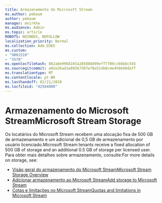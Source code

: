 ```yaml
---
title: Armazenamento do Microsoft Stream
ms.author: pebaum
author: pebaum
manager: mnirkhe
ms.audience: Admin
ms.topic: article
ROBOTS: NOINDEX, NOFOLLOW
localization_priority: Normal
ms.collection: Adm_O365
ms.custom:
- "9001510"
- "3570"
ms.openlocfilehash: 862a8e9968103a285088d99eff7709cc66b8c545
ms.sourcegitcommit: a92e2bad1e89367307e78a514b8c4e456640daff
ms.translationtype: MT
ms.contentlocale: pt-BR
ms.lasthandoff: 02/21/2020
ms.locfileid: "42564080"
---
```

# <a name="microsoft-stream-storage"></a><span data-ttu-id="9cb24-102">Armazenamento do Microsoft Stream</span><span class="sxs-lookup"><span data-stu-id="9cb24-102">Microsoft Stream Storage</span></span>

<span data-ttu-id="9cb24-103">Os locatários do Microsoft Stream recebem uma alocação fixa de 500 GB de armazenamento e um adicional de 0,5 GB de armazenamento por usuário licenciado.</span><span class="sxs-lookup"><span data-stu-id="9cb24-103">Microsoft Stream tenants receive a fixed allocation of 500 GB of storage and an additional 0.5 GB of storage per licensed user.</span></span>
<span data-ttu-id="9cb24-104">Para obter mais detalhes sobre armazenamento, consulte:</span><span class="sxs-lookup"><span data-stu-id="9cb24-104">For more details on storage, see:</span></span>

- [<span data-ttu-id="9cb24-105">Visão geral do armazenamento do Microsoft Stream</span><span class="sxs-lookup"><span data-stu-id="9cb24-105">Microsoft Stream Storage Overview</span></span>](https://docs.microsoft.com/stream/license-overview#storage)
- [<span data-ttu-id="9cb24-106">Adicionar armazenamento ao Microsoft Stream</span><span class="sxs-lookup"><span data-stu-id="9cb24-106">Add storage to Microsoft Stream</span></span>](https://docs.microsoft.com/stream/storage-add-on)
- [<span data-ttu-id="9cb24-107">Cotas e limitações no Microsoft Stream</span><span class="sxs-lookup"><span data-stu-id="9cb24-107">Quotas and limitations in Microsoft Stream</span></span>](https://docs.microsoft.com/stream/quotas-and-limitations)

